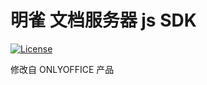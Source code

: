 # 明雀 文档服务器 js SDK
[![License](https://img.shields.io/badge/License-GNU%20AGPL%20V3-green.svg?style=flat)](https://www.gnu.org/licenses/agpl-3.0.en.html) 

修改自 ONLYOFFICE 产品
